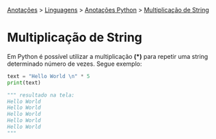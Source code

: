 <link rel="stylesheet" type="text/css" href="../../CSS/dark-theme.css">

[Anotações](../../) > [Linguagens](../Index.md) > [Anotações Python](./Index.md) > [Multiplicação de String](./MultiplicacaoString.md)

# Multiplicação de String

Em Python é possível utilizar a multiplicação **(*)** para repetir uma string determinado número de vezes. Segue exemplo:

```python
text = "Hello World \n" * 5
print(text)

""" resultado na tela:
Hello World 
Hello World 
Hello World 
Hello World 
Hello World
"""
```